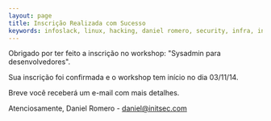 ```yaml
---
layout: page
title: Inscrição Realizada com Sucesso
keywords: infoslack, linux, hacking, daniel romero, security, infra, initsec, cursos, workshop
---
```


Obrigado por ter feito a inscrição no workshop: 
"Sysadmin para desenvolvedores".

Sua inscrição foi confirmada e o workshop 
tem início no dia 03/11/14.

Breve você receberá um e-mail com mais detalhes.

Atenciosamente,
Daniel Romero - [daniel@initsec.com](mailto:daniel@initsec.com)
